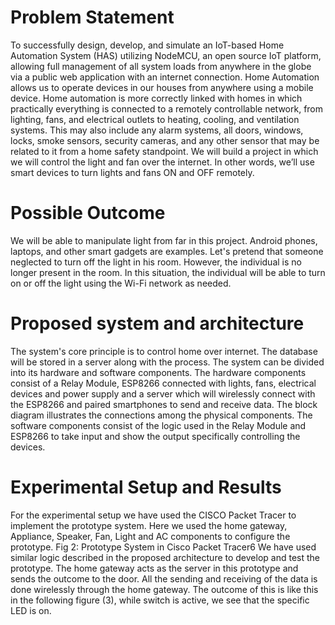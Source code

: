 # Problem Statement

To successfully design, develop, and simulate an IoT-based Home Automation System (HAS)
utilizing NodeMCU, an open source IoT platform, allowing full management of all system loads
from anywhere in the globe via a public web application with an internet connection. Home
Automation allows us to operate devices in our houses from anywhere using a mobile device.
Home automation is more correctly linked with homes in which practically everything is
connected to a remotely controllable network, from lighting, fans, and electrical outlets to
heating, cooling, and ventilation systems. This may also include any alarm systems, all doors,
windows, locks, smoke sensors, security cameras, and any other sensor that may be related to it
from a home safety standpoint. We will build a project in which we will control the light and fan
over the internet. In other words, we’ll use smart devices to turn lights and fans ON and OFF
remotely.
# Possible Outcome

We will be able to manipulate light from far in this project. Android phones, laptops, and other
smart gadgets are examples. Let's pretend that someone neglected to turn off the light in his
room. However, the individual is no longer present in the room. In this situation, the individual
will be able to turn on or off the light using the Wi-Fi network as needed.

# Proposed system and architecture

The system's core principle is to control home over internet. The database will be stored in a
server along with the process. The system can be divided into its hardware and software
components. The hardware components consist of a Relay Module, ESP8266 connected with
lights, fans, electrical devices and power supply and a server which will wirelessly connect with
the ESP8266 and paired smartphones to send and receive data. The block diagram illustrates the
connections among the physical components.
The software components consist of the logic used in the Relay Module and ESP8266 to take
input and show the output specifically controlling the devices.

# Experimental Setup and Results
For the experimental setup we have used the CISCO Packet Tracer to implement the prototype
system. Here we used the home gateway, Appliance, Speaker, Fan, Light and AC components to
configure the prototype.
Fig 2: Prototype System in Cisco Packet Tracer6
We have used similar logic described in the proposed architecture to develop and test the
prototype. The home gateway acts as the server in this prototype and sends the outcome to the
door. All the sending and receiving of the data is done wirelessly through the home gateway.
The outcome of this is like this in the following figure (3), while switch is active, we see that the
specific LED is on.
